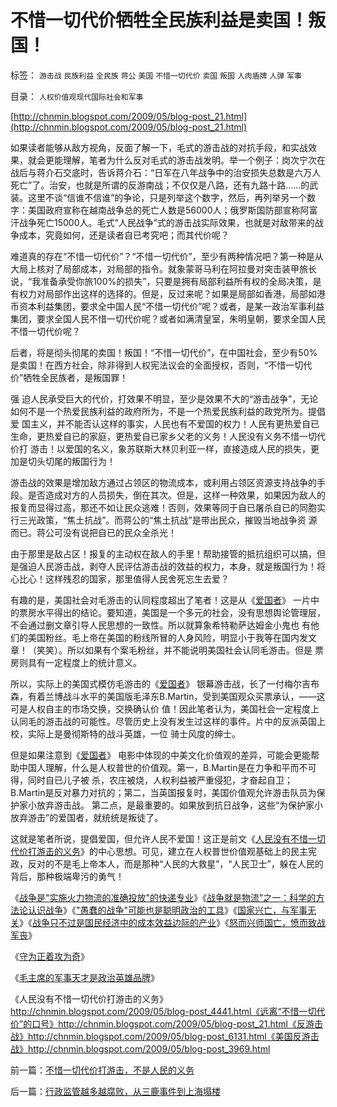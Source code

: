 # 不惜一切代价牺牲全民族利益是卖国！叛国！

标签： `游击战` `民族利益` `全民族` `蒋公` `美国` `不惜一切代价` `卖国` `叛国` `人肉盾牌` `人弹` `军事` 

目录： `人权价值观现代国际社会和军事`

[http://chnmin.blogspot.com/2009/05/blog-post_21.html](http://chnmin.blogspot.com/2009/05/blog-post_21.html)



如果读者能够从敌方视角，反面了解一下，毛式的游击战的对抗手段，和实战效果，就会更能理解，笔者为什么反对毛式的游击战发明。举一个例子：岗次宁次在战后与蒋介石交底时，告诉蒋介石：“日军在八年战争中的治安损失总数是六万人死亡”了。治安，也就是所谓的反游南战；不仅仅是八路，还有九路十路……的武装。这里不谈“信谁不信谁”的争论，只是列举这个数字，然后，再列举另一个数字：美国政府宣称在越南战争总的死亡人数是56000人；俄罗斯国防部宣称阿富汗战争死亡15000人。毛式“人民战争”式的游击战实际效果，也就是对敌带来的战争成本，究竟如何，还是读者自已考究吧；而其代价呢？



难道真的存在“不惜一切代价”？“不惜一切代价”，至少有两种情况吧？第一种是从大局上核对了局部成本，对局部的指令。就象蒙哥马利在阿拉曼对突击装甲旅长说，“我准备承受你旅100%的损失”，只要是拥有局部利益所有权的全局决策，是有权力对局部作出这样的选择的。但是，反过来呢？如果是局部如香港，局部如港币资本利益集团，要求全中国人民“不惜一切代价”呢？或者，是某一政治军事利益集团，要求全国人民不惜一切代价呢？或者如满清皇室，朱明皇朝，要求全国人民不惜一切代价呢？



后者，将是彻头彻尾的卖国！叛国！“不惜一切代价”，在中国社会，至少有50%是卖国！在西方社会，除非得到人权宪法议会的全面授权，否则，“不惜一切代价”牺牲全民族者，是叛国罪！



强
迫人民承受巨大的代价，打效果不明显，至少是效果不大的“游击战争”，无论如何不是一个热爱民族利益的政府所为，不是一个热爱民族利益的政党所为。提倡爱
国主义，并不能否认这样的事实，人民也有不爱国的权力！人民有更热爱自已生命，更热爱自已的家庭，更热爱自已家乡父老的义务！人民没有义务不惜一切代价打
游击！以爱国的名义，象苏联斯大林贝利亚一样，直接造成人民的损失，更加是切头切尾的叛国行为！

游击战的效果是增加敌方通过占领区的物流成本，或利用占领区资源支持战争的手段。是否造成对方的人员损失，倒在其次。但是，这样一种效果，如果因为敌人的
报复而显得过高，那还不如让民众逃难！否则，效果等同于自已屠杀自已的同胞实行三光政策，“焦土抗战”。而蒋公的“焦土抗战”是带出民众，摧毁当地战争资
源而已。蒋公可没有说把自已的民众全杀光！

由于那里是敌占区！报复的主动权在敌人的手里！帮助接管的抵抗组织可以搞，但是强迫人民游击战，剥夺人民评估游击战的效益的权力，本身，就是叛国行为！将心比心！这样残忍的国家，那里值得人民舍死忘生去爱？

有趣的是，美国社会对毛游击的认同程度超出了笔者！这是从《[爱国者](../../../2008/3/22/《爱国者》后谈北美独立战争的政治经济外交军事史.md)》
一片中的票房水平得出的结论。要知道，美国是一个多元的社会，没有思想舆论管理层，不会通过删文章引导人民思想的一致性。所以就算象希特勒萨达姆金小鬼也
有他们的美国粉丝。毛上帝在美国的粉线所冒的人身风险，明显小于我等在国内发文章！（笑笑）。所以如果有个案毛粉丝，并不能说明美国社会认同毛游击。但是
票房则具有一定程度上的统计意义。

所以，实际上的美国式模仿毛游击的《[爱国者](../../../2008/3/22/《爱国者》后谈北美独立战争的政治经济外交军事史.md)》
银幕游击战，长了一付梅尔吉布森，有着兰博战斗水平的美国版毛泽东B.Martin，受到美国观众买票承认，——这可是人权自主的市场交换，交换确认价
值！因此笔者认为，美国社会一定程度上认同毛的游击战的可能性。尽管历史上没有发生过这样的事件。片中的反派英国上校，实际上是曼彻斯特的战斗英雄，一位
骑士风度的绅士。

但是如果注意到《[爱国者](../../../2008/3/22/《爱国者》后谈北美独立战争的政治经济外交军事史.md)》
电影中体现的中美文化价值观的差异，可能会更能帮助中国人理解，什么是人权普世的价值观。第一，B.Martin是在力争和平而不可得，同时自已儿子被
杀，农庄被烧，人权利益被严重侵犯，才奋起自卫；B.Martin是反对暴力对抗的；第二，当英国报复时，美国价值观允许游击队员为保护家小放弃游击战。
第二点，是最重要的。如果放到抗日战争，这些“为保护家小放弃游击”的爱国者，就统统是叛徒了。

这就是笔者所说，提倡爱国，但允许人民不爱国！这正是前文《[人民没有不惜一切代价打游击的义务](../../../2009/6/30/不惜一切代价打游击，不是人民的义务.md)》的中心思想。可见，建立在人权普世价值观基础上的民主宪政，反对的不是毛上帝本人，而是那种“人民的大救星”，“人民卫士”，躲在人民的背后，那种极端卑污的勇气！



《[战争是"实施火力物流的准确投放"的快递专业](../../../2009/1/28/战争是&quot;实施火力物流的准确投放&quot;的快递专业.md)》《[战争就是物流”之一：科学的方法论认识战争](../../../2009/1/26/“战争就是物流”之一：科学的方法论认识战争.md)》《["愚蠢的战争"可能也是聪明政治的工具](../../../2009/1/30/&quot;愚蠢的战争&quot;可能也是聪明政治的工具.md)》《[国家兴亡，与军事无关](../../../2009/2/1/国家兴亡，与军事无关.md)》《[战争只不过是国民经济中的成本效益边际的产业](../../../2009/6/14/战争是国民经济中的具有成本效益边际的产业.md)》《[怒而兴师国亡，愤而致战军丧](../../../2009/6/20/“货币战争”无欲者刚，阵惊者乱！.md)》

《[守为正着攻为奇](../../../2009/6/23/守为正着攻为奇.md)》

《[毛主席的军事天才是政治英雄品牌](http://blog.sina.com.cn/s/blog_5563a64d0100dj3k.html)》

《人民没有不惜一切代价打游击的义务》http://chnmin.blogspot.com/2009/05/blog-post_4441.html《远离“不惜一切代价”的口号》http://chnmin.blogspot.com/2009/05/blog-post_21.html《反游击战》http://chnmin.blogspot.com/2009/05/blog-post_6131.html《美国反游击战》http://chnmin.blogspot.com/2009/05/blog-post_3969.html



前一篇：[不惜一切代价打游击，不是人民的义务](../../../2009/6/30/不惜一切代价打游击，不是人民的义务.md)

后一篇：[行政监管越多越腐败，从三鹿事件到上海塌楼](../../../2009/6/30/行政监管越多越腐败，从三鹿事件到上海塌楼.md)